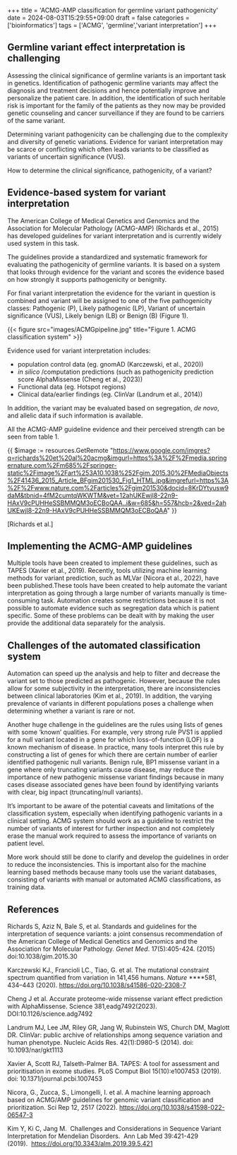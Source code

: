 +++
title = 'ACMG-AMP classification for germline variant pathogenicity'
date = 2024-08-03T15:29:55+09:00
draft = false
categories = ['bioinformatics']
tags = ['ACMG', 'germline','variant interpretation']
+++

## Germline variant effect interpretation is challenging

Assessing the clinical significance of germline variants is an important task in genetics. Identification of pathogenic germline variants may affect the diagnosis and treatment decisions and hence potentially improve and personalize the patient care. In addition, the identification of such heritable risk is important for the family of the patients as they now may be provided genetic counseling and cancer surveillance if they are found to be carriers of the same variant.

Determining variant pathogenicity can be challenging due to the complexity and diversity of genetic variations. Evidence for variant interpretation may be scarce or conflicting which often leads variants to be classified as variants of uncertain significance (VUS).

How to determine the clinical significance, pathogenicity, of a variant?

## Evidence-based system for variant interpretation

The American College of Medical Genetics and Genomics and the Association for Molecular Pathology (ACMG-AMP) (Richards et al., 2015) has developed guidelines for variant interpretation and is currently widely used system in this task. 

The guidelines provide a standardized and systematic framework for evaluating the pathogenicity of germline variants. It is based on a system that looks through evidence for the variant and scores the evidence based on how strongly it supports pathogenicity or benignity. 

For final variant interpretation the evidence for the variant in question is combined and variant will be assigned to one of the five pathogenicity classes: Pathogenic (P), Likely pathogenic (LP), Variant of uncertain significance (VUS), Likely benign (LB) or Benign (B) (Figure 1). 

{{< figure src="images/ACMGpipeline.jpg" title="Figure 1. ACMG classification system" >}}

Evidence used for variant interpretation includes:

- population control data (eg. gnomAD (Karczewski, et al., 2020))
- *in silico* /computation predictions (such as pathogenicity prediction score AlphaMissense (Cheng et al., 2023))
- Functional data (eg. Hotspot regions)
- Clinical data/earlier findings (eg. ClinVar (Landrum et al., 2014))

In addition, the variant may be evaluated based on segregation, *de novo*, and allelic data if such information is available. 

All the ACMG-AMP guideline evidence and their perceived strength can be seen from table 1. 

{{ $image := resources.GetRemote "https://www.google.com/imgres?q=richards%20et%20al%20acmg&imgurl=https%3A%2F%2Fmedia.springernature.com%2Fm685%2Fspringer-static%2Fimage%2Fart%253A10.1038%252Fgim.2015.30%2FMediaObjects%2F41436_2015_Article_BFgim201530_Fig1_HTML.jpg&imgrefurl=https%3A%2F%2Fwww.nature.com%2Farticles%2Fgim201530&docid=8KrDYtyusw9daM&tbnid=4fM2cumtqWKWTM&vet=12ahUKEwjI8-22n9-HAxV9cPUHHeSSBMMQM3oECBoQAA..i&w=685&h=557&hcb=2&ved=2ahUKEwjI8-22n9-HAxV9cPUHHeSSBMMQM3oECBoQAA" }}

[Richards et al.]

## Implementing the ACMG-AMP guidelines

Multiple tools have been created to implement these guidelines, such as TAPES (Xavier et al., 2019). Recently, tools utilizing machine learning methods for variant prediction, such as MLVar (Nicora et al., 2022), have been published.These tools have been created to help automate the variant interpretation as going through a large number of variants manually is time-consuming task. Automation creates some restrictions because it is not possible to automate evidence such as segregation data which is patient specific. Some of these problems can be dealt with by making the user provide the additional data separately for the analysis. 

## Challenges of the automated classification system

Automation can speed up the analysis and help to filter and decrease the variant set to those predicted as pathogenic. However, because the rules allow for some subjectivity in the interpretation, there are inconsistencies  between clinical laboratories (Kim et al., 2019). In addition, the varying prevalence of variants in different populations poses a challenge when determining whether a variant is rare or not. 

Another huge challenge in the guidelines are the rules using lists of genes with some ‘known’ qualities. For example, very strong rule PVS1 is applied for a null variant located in a gene for which loss-of-function (LOF) is a known mechanism of disease. In practice, many tools interpret this rule by constructing a list of genes for which there are certain number of earlier identified pathogenic null variants. Benign rule, BP1 missense variant in a gene where only truncating variants cause disease, may reduce the importance of new pathogenic missense variant findings because in many cases disease associated genes have been found by identifying variants with clear, big inpact (truncating/null variants). 

It’s important to be aware of the potential caveats and limitations of the classification system, especially when identifying pathogenic variants in a clinical setting. ACMG system should work as a guideline to restrict the number of variants of interest for further inspection and not completely erase the manual work required to assess the importance of variants on patient level.

More work should still be done to clarify and develop the guidelines in order to reduce the inconsistencies.  This is important also for the machine learning based methods because many tools use the variant databases, consisting of variants with manual or automated ACMG classifications, as training data. 

## References

Richards S, Aziz N, Bale S, et al. Standards and guidelines for the interpretation of sequence variants: a joint consensus recommendation of the American College of Medical Genetics and Genomics and the Association for Molecular Pathology. *Genet Med*. 17(5):405-424. (2015) doi:10.1038/gim.2015.30

Karczewski KJ., Francioli LC., Tiao, G. et al. The mutational constraint spectrum quantified from variation in 141,456 humans. *Nature* ****581, 434–443 (2020). https://doi.org/10.1038/s41586-020-2308-7

Cheng J et al. Accurate proteome-wide missense variant effect prediction with AlphaMissense. Science 381,eadg7492(2023). DOI:10.1126/science.adg7492

Landrum MJ, Lee JM, Riley GR, Jang W, Rubinstein WS, Church DM, Maglott DR. ClinVar: public archive of relationships among sequence variation and human phenotype. Nucleic Acids Res. 42(1):D980-5 (2014). doi: 10.1093/nar/gkt1113

Xavier A, Scott RJ, Talseth-Palmer BA. TAPES: A tool for assessment and prioritisation in exome studies. PLoS Comput Biol 15(10):e1007453 (2019). doi: 10.1371/journal.pcbi.1007453

Nicora, G., Zucca, S., Limongelli, I. et al. A machine learning approach based on ACMG/AMP guidelines for genomic variant classification and prioritization. Sci Rep 12, 2517 (2022). https://doi.org/10.1038/s41598-022-06547-3

Kim Y, Ki C, Jang M.  Challenges and Considerations in Sequence Variant Interpretation for Mendelian Disorders.  Ann Lab Med 39:421-429 (2019).  https://doi.org/10.3343/alm.2019.39.5.421
